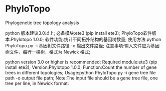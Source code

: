 # PhyloTopo
Phylogenetic tree topology analysis

python 版本建议3.0以上;
必备模块:ete3 (pip install ete3);
PhyloTopo软件版本:Phylotopo 1.0.0;
软件功能:统计不同拓扑结构的基因树数量;
使用方法:python PhyloTopo.py -i 基因树文件路径 -o 输出文件路径;
注意事项:输入文件应为基因树文件，每行一棵树，格式为 Newick 格式;


python version 3.0 or higher is recommended;
Required module:ete3 (pip install ete3);
Version:Phylotopo 1.0.0;
Function:Count the number of gene trees in different topologies;
Usage:python PhyloTopo.py -i gene tree file path -o output file path;
Note:The input file should be a gene tree file, one tree per line, in Newick format.
